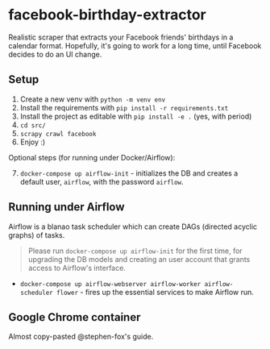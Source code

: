 # facebook-birthday-extractor
Realistic scraper that extracts your Facebook friends' birthdays in a calendar format.
Hopefully, it's going to work for a long time, until Facebook decides to do an UI change.

## Setup

1. Create a new venv with `python -m venv env`
2. Install the requirements with `pip install -r requirements.txt`
3. Install the project as editable with `pip install -e .` (yes, with period)
4. `cd src/`
5. `scrapy crawl facebook`
6. Enjoy :)

Optional steps (for running under Docker/Airflow):

7. `docker-compose up airflow-init` - initializes the DB and creates a default user, `airflow`, with the password `airflow`.

## Running under Airflow

Airflow is a blanao task scheduler which can create DAGs (directed acyclic graphs) of tasks.

> Please run `docker-compose up airflow-init` for the first time, for upgrading the DB models and creating an user account that grants access to Airflow's interface.
- `docker-compose up airflow-webserver airflow-worker airflow-scheduler flower` - fires up the essential services to make Airflow run.

## Google Chrome container

Almost copy-pasted @stephen-fox's guide.